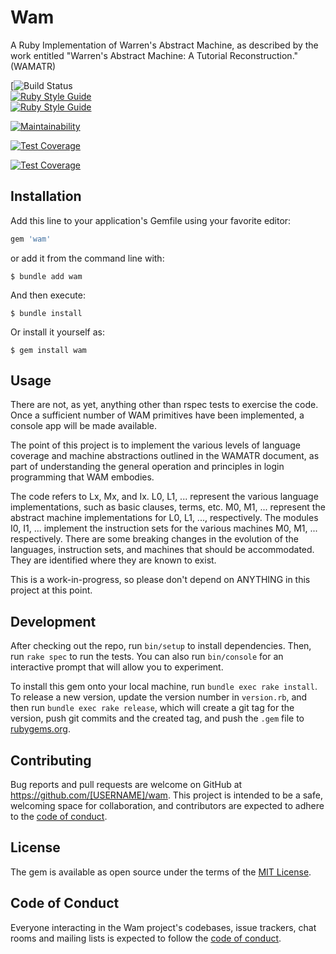 # Wam

A Ruby Implementation of Warren's Abstract Machine, as described by the work entitled "Warren's Abstract Machine: A Tutorial Reconstruction." (WAMATR)


[![Build Status](https://github.com/raels/wam/actions/workflows/main.yml/badge.svg)  
[![Ruby Style Guide](https://img.shields.io/badge/code_style-rubocop-brightgreen.svg)](https://github.com/rubocop/rubocop)  
[![Ruby Style Guide](https://img.shields.io/badge/code_style-community-brightgreen.svg)](https://rubystyle.guide)


[![Maintainability](https://api.codeclimate.com/v1/badges/05e5706985362b311221/maintainability)](https://codeclimate.com/github/raels/wam/maintainability)  

[![Test Coverage](https://api.codeclimate.com/v1/badges/05e5706985362b311221/test_coverage)](https://codeclimate.com/github/raels/wam/test_coverage)

[![Test Coverage](https://api.codeclimate.com/v1/badges/05e5706985362b311221/test_coverage)](https://codeclimate.com/github/raels/wam/test_coverage)
## Installation

Add this line to your application's Gemfile using your favorite editor:

```ruby
gem 'wam'
```

or add it from the command line with:

    $ bundle add wam

And then execute:

    $ bundle install

Or install it yourself as:

    $ gem install wam

## Usage

There are not, as yet, anything other than rspec tests to exercise the code.  Once a sufficient number of WAM primitives have been implemented, a console app will be made available.

The point of this project is to implement the various levels of language coverage and machine abstractions outlined in the WAMATR document, as part of understanding the general operation and principles in login programming that WAM embodies.

The code refers to Lx, Mx, and Ix.  L0, L1, ... represent the various language implementations, such as basic clauses, terms, etc.  M0, M1, ... represent the abstract machine implementations for L0, L1, ..., respectively.  The modules I0, I1, ... implement the instruction sets for the various machines M0, M1, ... respectively.  There are some breaking changes in the evolution of the languages, instruction sets, and machines that should be accommodated.  They are identified where they are known to exist.

This is a work-in-progress, so please don't depend on ANYTHING in this project at this point.

## Development

After checking out the repo, run `bin/setup` to install dependencies. Then, run `rake spec` to run the tests. You can also run `bin/console` for an interactive prompt that will allow you to experiment.

To install this gem onto your local machine, run `bundle exec rake install`. To release a new version, update the version number in `version.rb`, and then run `bundle exec rake release`, which will create a git tag for the version, push git commits and the created tag, and push the `.gem` file to [rubygems.org](https://rubygems.org).

## Contributing

Bug reports and pull requests are welcome on GitHub at https://github.com/[USERNAME]/wam. This project is intended to be a safe, welcoming space for collaboration, and contributors are expected to adhere to the [code of conduct](https://github.com/[USERNAME]/wam/blob/master/CODE_OF_CONDUCT.md).

## License

The gem is available as open source under the terms of the [MIT License](https://opensource.org/licenses/MIT).

## Code of Conduct

Everyone interacting in the Wam project's codebases, issue trackers, chat rooms and mailing lists is expected to follow the [code of conduct](https://github.com/[USERNAME]/wam/blob/master/CODE_OF_CONDUCT.md).
